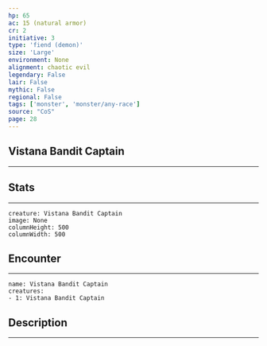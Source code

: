 ```yaml
---
hp: 65
ac: 15 (natural armor)
cr: 2
initiative: 3
type: 'fiend (demon)'    
size: 'Large'
environment: None
alignment: chaotic evil
legendary: False
lair: False
mythic: False
regional: False
tags: ['monster', 'monster/any-race']
source: "CoS"
page: 28
---
```


## Vistana Bandit Captain
---



## Stats
---

```statblock
creature: Vistana Bandit Captain
image: None
columnHeight: 500
columnWidth: 500
```

## Encounter
---

```encounter-table
name: Vistana Bandit Captain
creatures:
- 1: Vistana Bandit Captain
```

## Description
---




